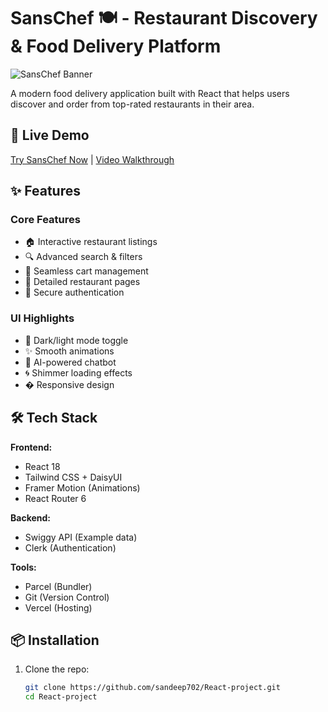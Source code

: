 # SansChef 🍽️ - Restaurant Discovery & Food Delivery Platform

![SansChef Banner](./images/banner.png)

A modern food delivery application built with React that helps users discover and order from top-rated restaurants in their area.

## 🚀 Live Demo
[Try SansChef Now](#) | [Video Walkthrough](#)

## ✨ Features

### Core Features
- 🏠 Interactive restaurant listings
- 🔍 Advanced search & filters
- 🛒 Seamless cart management
- 🍔 Detailed restaurant pages
- 🔐 Secure authentication

### UI Highlights
- 🌙 Dark/light mode toggle
- ✨ Smooth animations
- 💬 AI-powered chatbot
- 🌀 Shimmer loading effects
- � Responsive design

## 🛠️ Tech Stack

**Frontend:**
- React 18
- Tailwind CSS + DaisyUI
- Framer Motion (Animations)
- React Router 6

**Backend:**
- Swiggy API (Example data)
- Clerk (Authentication)

**Tools:**
- Parcel (Bundler)
- Git (Version Control)
- Vercel (Hosting)

## 📦 Installation

1. Clone the repo:
   ```bash
   git clone https://github.com/sandeep702/React-project.git
   cd React-project